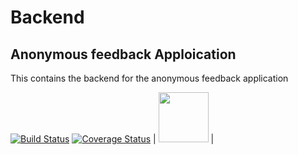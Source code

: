 # Backend

## Anonymous feedback Apploication

This contains the backend for the anonymous feedback application

[![Build Status](https://travis-ci.org/labseu2-anonymous-team-feedback/Backend.svg?branch=develop)](https://travis-ci.org/labseu2-anonymous-team-feedback/Backend) [![Coverage Status](https://coveralls.io/repos/github/labseu2-anonymous-team-feedback/Backend/badge.svg?branch=develop)](https://coveralls.io/github/labseu2-anonymous-team-feedback/Backend?branch=develop)
| [<img src="https://firebasestorage.googleapis.com/v0/b/labseu1-db-test.appspot.com/o/elisa.png?alt=media&token=bdaa6779-9ef0-4b01-a9b4-32a42d4ec876" width="80">](https://github.com/elisamartin) |
